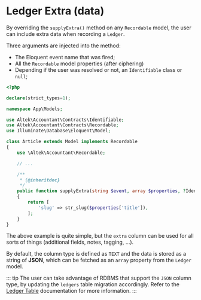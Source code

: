 # Ledger Extra (data)
By overriding the `supplyExtra()` method on any `Recordable` model, the user can include extra data when recording a `Ledger`.

Three arguments are injected into the method:
- The Eloquent event name that was fired;
- All the `Recordable` model properties (after ciphering)
- Depending if the user was resolved or not, an `Identifiable` class or `null`;

```php
<?php

declare(strict_types=1);

namespace App\Models;

use Altek\Accountant\Contracts\Identifiable;
use Altek\Accountant\Contracts\Recordable;
use Illuminate\Database\Eloquent\Model;

class Article extends Model implements Recordable
{
    use \Altek\Accountant\Recordable;

    // ...

    /**
     * {@inheritdoc}
     */
    public function supplyExtra(string $event, array $properties, ?Identifiable $user): array
    {
        return [
            'slug' => str_slug($properties['title']),
        ];
    }
}
```

The above example is quite simple, but the `extra` column can be used for all sorts of things (additional fields, notes, tagging, ...).

By default, the column type is defined as `TEXT` and the data is stored as a string of **JSON**, which can be fetched as an `array` property from the `Ledger` model.

::: tip
The user can take advantage of RDBMS that support the `JSON` column type, by updating the `ledgers` table migration accordingly. Refer to the [Ledger Table](ledger-table.md) documentation for more information.
:::
